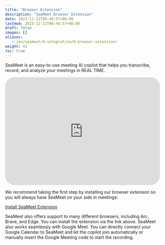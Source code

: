 ```yaml
---
title: "Browser Extension"
description: "SeaMeet Browser Extension"
date: 2023-11-22T08:48:57+00:00
lastmod: 2023-11-22T08:48:57+00:00
draft: false
images: []
aliases:
   - /en/seameet/4-integration/0-browser-extension/
weight: 41
toc: true
---
```


SeaMeet is an easy-to-use meeting AI copilot that helps you transcribe, record, and analyze your meetings in REAL TIME.

   <iframe width="100%" height="350px" src="https://www.youtube.com/embed/?listType=playlist&list=PL8K7_LTqly47T5f653GqPNJT00FZpQOW6&index=6" title="YouTube video player" frameborder="0" allow="accelerometer; autoplay; clipboard-write; encrypted-media; gyroscope; picture-in-picture" allowfullscreen style="border-radius: 30px;"></iframe>

We recommend taking the first step by installing our browser extension so you will always have SeaMeet on your side in meetings: 


<div class="row justify-content-center">
    <div class="col-lg-9 col-xl-8 text-center">
        <p class="lead"></p>
        <a class="btn btn-primary btn-lg px-4 mb-2" href="https://chrome.google.com/webstore/detail/seameet-ai-meeting-minute/gkkhkniggakfgioeeclbllpihmipkcmn" role="button">Install SeaMeet Extension</a>
    </div>
</div>

SeaMeet also offers support to many different browsers, including Arc, Brave, and Edge. You can install the extension via the link above. SeaMeet also works seamlessly with Google Meet. You can directly connect your Google Calendar to SeaMeet and let the copilot join automatically or manually insert the Google Meeting code to start the recording. 
